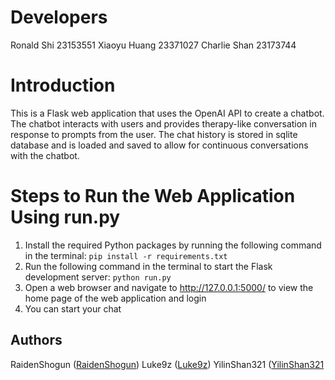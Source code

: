 # Developers
Ronald Shi 23153551  Xiaoyu Huang 23371027  Charlie Shan 23173744
# Introduction
This is a Flask web application that uses the OpenAI API to create a chatbot. The chatbot interacts with users and provides therapy-like conversation in response to prompts from the user. The chat history is stored in sqlite database and is loaded and saved to allow for continuous conversations with the chatbot.

# Steps to Run the Web Application Using run.py
1. Install the required Python packages by running the following command in the terminal:
  `pip install -r requirements.txt`
2. Run the following command in the terminal to start the Flask development server:
  `python run.py`
3. Open a web browser and navigate to http://127.0.0.1:5000/ to view the home page of the web application and login
4. You can start your chat

## Authors
RaidenShogun ([RaidenShogun](https://github.com/RaidenShogun))
Luke9z ([Luke9z](https://github.com/Luke9z))
YilinShan321 ([YilinShan321]([https://github.com/Luke9z](https://github.com/YilinShan321))

